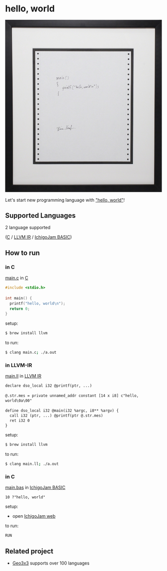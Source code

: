 # hello, world

!["Hello, World!" program by Brian Kernighan (1978)](Hello_World_Brian_Kernighan_1978.jpg)

Let's start new programming language with ["hello, world"](https://en.wikipedia.org/wiki/%22Hello,_World!%22_program)!

## Supported Languages

2 language supported  

([C](#in-C) / [LLVM IR](#in-LLVM-IR) / [IchigoJam BASIC](#in-IchigoJam-BASIC))

## How to run

### in C

[main.c](main.c) in [C](https://en.wikipedia.org/wiki/C_(programming_language))
```c
#include <stdio.h>

int main() {
  printf("hello, world\n");
  return 0;
}
```

setup:
```bash
$ brew install llvm
```

to run:
```bash
$ clang main.c; ./a.out
```

### in LLVM-IR

[main.ll](main.ll) in [LLVM IR](https://llvm.org/docs/LangRef.html)
```
declare dso_local i32 @printf(ptr, ...)

@.str.mes = private unnamed_addr constant [14 x i8] c"hello, world\0a\00"

define dso_local i32 @main(i32 %argc, i8** %argv) {
  call i32 (ptr, ...) @printf(ptr @.str.mes)
  ret i32 0
}
```

setup:
```bash
$ brew install llvm
```

to run:
```bash
$ clang main.ll; ./a.out
```

### in C

[main.bas](main.bas) in [IchigoJam BASIC](https://ichigojam.net/)
```
10 ?"hello, world"
```

setup:  
- open [IchigoJam web](https://fukuno.jig.jp/app/IchigoJam)

to run:
```bash
RUN
```

## Related project

- [Geo3x3](https://github.com/taisukef/Geo3x3) supports over 100 languages
